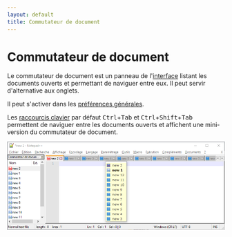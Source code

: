 ```yaml
---
layout: default
title: Commutateur de document
---
```

# Commutateur de document

Le commutateur de document est un panneau de l'[interface](interface.md) listant les documents ouverts et permettant de naviguer entre eux. Il peut servir d'alternative aux onglets.

Il peut s'activer dans les [préférences générales](preferences/general.md).

Les [raccourcis clavier](raccourcis-clavier.md) par défaut <kbd>Ctrl</kbd>+<kbd>Tab</kbd> et <kbd>Ctrl</kbd>+<kbd>Shift</kbd>+<kbd>Tab</kbd> permettent de naviguer entre les documents ouverts et affichent une mini-version du commutateur de document.

![Le commutateur de document](/images/npp_document-switcher.png)